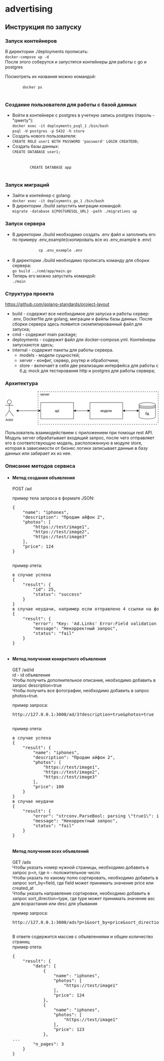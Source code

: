 # advertising

<h2>Инструкция по запуску</h2>
<h3>Запуск контейнеров</h3>
<p>В директории ./deployments прописать:
    <br>
    <code>docker-compose up -d</code>
    <br>
    После этого соберутся и запустятся контейнеры для работы с go и postgres
</p>
<p>
 Посмотреть их названия можно командой:
    <br>
    <code>
        docker ps
    </code>
</p>

<h3>Создание пользователя для работы с базой данных </h3>
<ul>
    <li>Войти в контейнере c postgres в учетную запись postgres (пароль - "qwerty"):
    <br>
    <code>docker exec -it deployments_psql_1 /bin/bash</code>
    <br>
        <code>psql -U postgres -p 5432 -h store</code>
    <br>
    </li>
    <li>Создать нового пользователя:
    <br>
        <code>CREATE ROLE user1 WITH PASSWORD 'password' LOGIN CREATEDB;</code>
    <br>
    </li>
    <li>Создать базы данных:
    <br>
        <code>CREATE DATABASE user1;
        <br>
        CREATE DATABASE app
        </code>
    <br>
    </li>
</ul>

<h3>Запуск миграций </h3>
<ul>
    <li>
        Зайти в контейнер с golang:
        <br>
        <code>docker exec -it deployments_go_1 /bin/bash</code>
    </li>
    <li>В директории ./build запустить миграции командой:
    <br>
    <code>migrate -database ${POSTGRESQL_URL} -path ./migrations up</code>
</ul>


<h3>Запуск сервера</h3>
<ul>
    <li>
        В директории ./build необходимо создать .env файл и заполнить его по примеру .env_example(скопировать все из .env_example в .env)
        <br>
        <code>
            cp .env_example .env
        </code>
    </li>
    <li>
        В директории ./build необходимо прописать команду для сборки сервера:
        <br>
            <code>go build ../cmd/app/main.go</code>
        <br>
    </li>
    <li>
        Теперь его можно запустить командой:
        <br>
            <code>./main</code>
        <br>
    </li>
</ul>
<h3>Структура проекта</h3>
<a href="https://github.com/golang-standards/project-layout">https://github.com/golang-standards/project-layout</a>
<br>
<ul>
    <li>build - содержит все необходимое для запуска и работы сервер: .env, Dockerfile для golang, миграции и файлы базы данных. После сборки сервера здесь появится скомпилированный файл для запуска;</li>
    <li>cmd - содержит main package;</li>
    <li>deployments - содержит файл для docker-compose.yml. Контейнеры запускаются здесь;</li>
    <li>internal - содержит пакеты для работы сервера.
        <ul>
            <li>models - модели сущностей;</li>
            <li>server - конфиг, сервер, роутер и обработчики;</li>
            <li>store - включает в себя две реализации интерфейса для работы с б.д: mock для тестирования http и postgres для работы сервера;</li>
        </ul>
    </li>
</ul>
<h3>Архитектура</h3>
<img src="arch.png">
<p>
    Пользователь взаимодействием с приложением при помощи rest API. Модуль server обрабатывает входящий запрос, после чего отправляет его в соответствующую модель, расположенную в модуле store, которая в зависимости от бизнес логики записывает данные в базу данных или забирает их из нее. 
</p>

<h3>Описание методов сервиса</h3>
<ul>
    <li>
        <h4>Метод создания объявления</h4>
        <p>
        POST /ad
        </p>
        <p>
        пример тела запроса в формате JSON:
        </p>
        <pre>
{
    "name": "iphones",
    "description": "Продам айфон 2",
    "photos": [
        "https://test/image1",
        "https://test/image2",
        "https://test/image3"
    ],
    "price": 124
}
        </pre>
        <p>
        пример отета:
        </p>
        <pre>
в случае успеха
{
    "result": {
        "id": 25,
        "status": "success"
    }
}
в случае неудачи, например если отправлено 4 ссылки на фото
{
    "result": {
        "error": "Key: 'Ad.Links' Error:Field validation for 'Links' failed on the 'max' tag",
        "message": "Некорректный запрос",
        "status": "fail"
    }
}
        </pre>
    </li>
        <li>
        <h4>Метод получения конкретного объявления</h4>
        <p>
        GET /ad/id 
        <br>
        id - id объявления
        <br>
        Чтобы получить дополнительное описание, необходимо добавить в запрос description=true
        <br>
        Чтобы получить все фотографии, необходимо добавить в запрос photos=true. 
        </p>
        <p>
        пример запроса:
        </p>
        <pre>
http://127.0.0.1:3000/ad/3?description=true&photos=true
        </pre>
        <p>
        пример отета:
        </p>
        <pre>
в случае успеха
{
    "result": {
        "name": "iphones",
        "description": "Продам айфон 2",
        "photos": [
            "https://test/image1",
            "https://test/image2",
            "https://test/image3"
        ],
        "price": 100
    }
}
в случае неудачи
{
    "result": {
        "error": "strconv.ParseBool: parsing \"true1\": invalid syntax",
        "message": "Некорректный запрос",
        "status": "fail"
    }
}
        </pre>
    </li>
            <h4>Метод получения всех объявлений</h4>
        <p>
        GET /ads
        <br>
        Чтобы указать номер нужной страницы, необходимо добавить в запрос p=n, где n - положительное число
        <br>
        Чтобы указать по какому полю сортировать, необходимо добавить в запрос sort_by=field, где field может принимать значение price или created_at
        <br>
        Чтобы указать направление сортировки, необходимо добавить в запрос sort_direction=type, где type может принимать значение asc для возрастания или desc для убывания 
        </p>
        <p>
        пример запроса:
        </p>
        <pre>
http://127.0.0.1:3000/ads?p=1&sort_by=price&sort_direction=desc
        </pre>
        <p>
        В ответе содержится массив с объявлениями и общее количество страниц 
        <br>
        пример отета:
        </p>
        <pre>
{
    "result": {
        "data": [
            {
                "name": "iphones",
                "photos": [
                    "https://test/image1"
                ],
                "price": 124
            },
            {
                "name": "iphones",
                "photos": [
                    "https://test/image1"
                ],
                "price": 123
            },
...
        "n_pages": 3
    }
}
        </pre>
    </li>
</ul>
